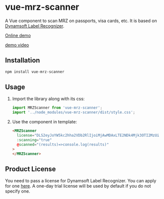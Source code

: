 # vue-mrz-scanner

A Vue component to scan MRZ on passports, visa cards, etc. It is based on [Dynamsoft Label Recognizer](https://www.dynamsoft.com/label-recognition/overview/).

[Online demo](https://joyful-kangaroo-d877bb.netlify.app/)

[demo video](https://github.com/tony-xlh/react-mrz-scanner/assets/5462205/d201bca5-4ae2-43f9-adc9-b532f67e919e)

## Installation

```bash
npm install vue-mrz-scanner
```
   
## Usage


1. Import the library along with its css:

   ```ts
   import MRZScanner from 'vue-mrz-scanner';
   import '../node_modules/vue-mrz-scanner/dist/style.css';
   ```

2. Use the component in template:

   ```html
   <MRZScanner 
     license="DLS2eyJoYW5kc2hha2VDb2RlIjoiMjAwMDAxLTE2NDk4Mjk3OTI2MzUiLCJvcmdhbml6YXRpb25JRCI6IjIwMDAwMSIsInNlc3Npb25QYXNzd29yZCI6IndTcGR6Vm05WDJrcEQ5YUoifQ=="
     :scanning="true"
     @scanned="(results)=>console.log(results)"
   >
   </MRZScanner>
   ```

## Product License

You need to pass a license for Dynamsoft Label Recognizer. You can apply for one [here](https://www.dynamsoft.com/customer/license/trialLicense?product=dlr). A one-day trial license will be used by default if you do not specify one.
